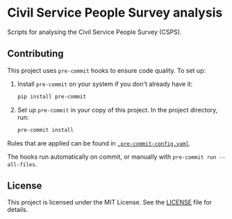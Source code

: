 # Civil Service People Survey analysis

Scripts for analysing the Civil Service People Survey (CSPS).

## Contributing

This project uses `pre-commit` hooks to ensure code quality. To set up:

1. Install `pre-commit` on your system if you don't already have it:

    ```bash
    pip install pre-commit
    ```

1. Set up `pre-commit` in your copy of this project. In the project directory, run:
    ```bash
    pre-commit install
    ```

Rules that are applied can be found in [`.pre-commit-config.yaml`](.pre-commit-config.yaml).

The hooks run automatically on commit, or manually with `pre-commit run --all-files`.

## License
This project is licensed under the MIT License. See the [LICENSE](LICENSE) file for details.
